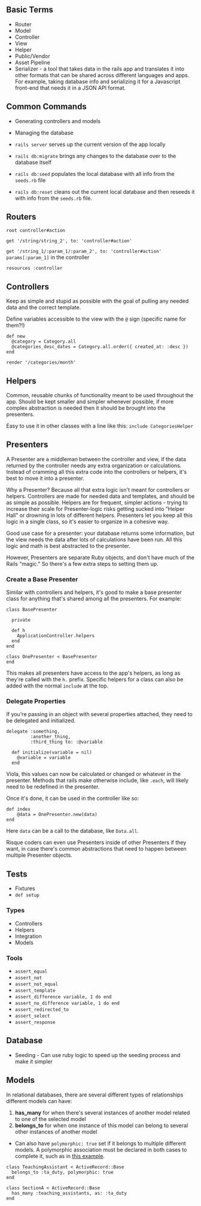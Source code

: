 ## Basic Terms

* Router
* Model
* Controller
* View
* Helper
* Public/Vendor
* Asset Pipeline
* Serializer - a tool that takes data in the rails app and translates it into other formats that can be shared across different languages and apps. For example, taking database info and serializing it for a Javascript front-end that needs it in a JSON API format.

## Common Commands

* Generating controllers and models
* Managing the database

* `rails server` serves up the current version of the app locally
* `rails db:migrate` brings any changes to the database over to the database itself
* `rails db:seed` populates the local database with all info from the `seeds.rb` file
* `rails db:reset` cleans out the current local database and then reseeds it with info from the `seeds.rb` file.

## Routers

`root controller#action`

`get '/string/string_2', to: 'controller#action'`

`get '/string_1/:param_1/:param_2', to: 'controller#action'`
`params[:param_1]` in the controller

`resources :controller`


## Controllers

Keep as simple and stupid as possible with the goal of pulling any needed data and the correct template.

Define variables accessible to the view with the `@` sign (specific name for them?!)

```
def new
  @category = Category.all
  @categories_desc_dates = Category.all.order({ created_at: :desc })
end
```

```
render '/categories/month'
```

## Helpers

Common, reusable chunks of functionality meant to be used throughout the app. Should be kept smaller and simpler whenever possible, if more complex abstraction is needed then it should be brought into the presenters.

Easy to use it in other classes with a line like this: `include CategoriesHelper`

## Presenters

A Presenter are a middleman between the controller and view, if the data returned by the controller needs any extra organization or calculations. Instead of cramming all this extra code into the controllers or helpers, it's best to move it into a presenter.

Why a Presenter? Because all that extra logic isn't meant for controllers or helpers. Controllers are made for needed data and templates, and should be as simple as possible. Helpers are for frequent, simpler actions - trying to increase their scale for Presenter-logic risks getting sucked into "Helper Hall" or drowning in lots of different helpers. Presenters let you keep all this logic in a single class, so it's easier to organize in a cohesive way.

Good use case for a presenter: your database returns some information, but the view needs the data after lots of calculations have been run. All this logic and math is best abstracted to the presenter.

However, Presenters are separate Ruby objects, and don't have much of the Rails "magic." So there's a few extra steps to setting them up.

### Create a Base Presenter

Similar with controllers and helpers, it's good to make a base presenter class for anything that's shared among all the presenters. For example:

```
class BasePresenter

  private

  def h
    ApplicationController.helpers
  end
end

class OnePresenter < BasePresenter
end
```

This makes all presenters have access to the app's helpers, as long as they're called with the `h.` prefix. Specific helpers for a class can also be added with the normal `include` at the top.

### Delegate Properties

If you're passing in an object with several properties attached, they need to be delegated and initialized.

```
delegate :something,
         :another_thing, 
         :third_thing to: :@variable

  def initialize(variable = nil)
    @variable = variable
  end
```

Viola, this values can now be calculated or changed or whatever in the presenter. Methods that rails make otherwise include, like `.each`, will likely need to be redefined in the presenter.

Once it's done, it can be used in the controller like so:

```
def index
    @data = OnePresenter.new(data)
end
```

Here `data` can be a call to the database, like `Data.all`.

Risque coders can even use Presenters inside of other Presenters if they want, in case there's common abstractions that need to happen between multiple Presenter objects.

## Tests

* Fixtures
* `def setup`

### Types

* Controllers
* Helpers
* Integration
* Models

### Tools

* `assert_equal`
* `assert_not`
* `assert_not_equal`
* `assert_template`
* `assert_difference variable, 1 do end`
* `assert_no_difference variable, 1 do end`
* `assert_redirected_to`
* `assert_select`
* `assert_response`

## Database

* Seeding - Can use ruby logic to speed up the seeding process and make it simpler

## Models

In relational databases, there are several different types of relationships different models can have:

1. **has_many** for when there's several instances of another model related to one of the selected model
2. **belongs_to** for when one instance of this model can belong to several other instances of another model
  * Can also have `polymorphic: true` set if it belongs to multiple different models. A polymorphic association must be declared in both cases to complete it, such as in [this example](https://launchschool.com/blog/understanding-polymorphic-associations-in-rails).
  ```
  class TeachingAssistant < ActiveRecord::Base
    belongs_to :ta_duty, polymorphic: true
  end
  
  class SectionA < ActiveRecord::Base
    has_many :teaching_assistants, as: :ta_duty
  end

  ```
